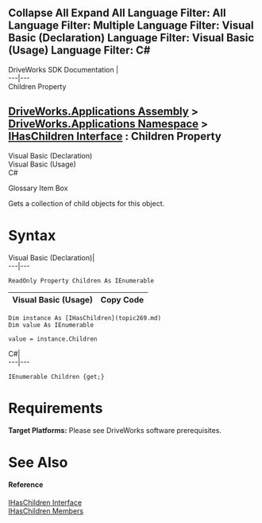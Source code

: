 Collapse All Expand All Language Filter: All  Language Filter: Multiple  Language Filter: Visual Basic (Declaration) Language Filter: Visual Basic (Usage) Language Filter: C#  
---  
DriveWorks SDK Documentation  |   
---|---  
Children Property   
  
[DriveWorks.Applications Assembly](topic13.md) > [DriveWorks.Applications Namespace](topic16.md) > [IHasChildren Interface](topic269.md) : Children Property  
---  
  
Visual Basic (Declaration)    
Visual Basic (Usage)    
C# 

Glossary Item Box

Gets a collection of child objects for this object. 

# Syntax

Visual Basic (Declaration)|   
---|---  
      
    
    ReadOnly Property Children As IEnumerable  
  
Visual Basic (Usage)| Copy Code  
---|---  
      
    
    Dim instance As [IHasChildren](topic269.md)
    Dim value As IEnumerable
     
    value = instance.Children  
  
C#|   
---|---  
      
    
    IEnumerable Children {get;}  
  
# Requirements

**Target Platforms:** Please see DriveWorks software prerequisites.

# See Also

#### Reference

[IHasChildren Interface](topic269.md)   
[IHasChildren Members](topic270.md)


